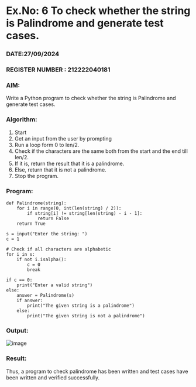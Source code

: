 # Ex.No: 6 To check whether the string is Palindrome and generate test cases.

### DATE:27/09/2024                                                                     
### REGISTER NUMBER : 212222040181
### AIM: 
Write a Python program to check whether the string is Palindrome and generate test cases. 
### Algorithm:
1. Start
2. Get an input from the user by prompting 
3. Run a loop form 0 to len/2.
4. Check if the characters are the same both from the start and the end till len/2. 
5. If it is, return the result that it is a palindrome.
6. Else, return that it is not a palindrome. 
7. Stop the program.
### Program:
```
def Palindrome(string):
    for i in range(0, int(len(string) / 2)):
        if string[i] != string[len(string) - i - 1]:
            return False
    return True

s = input("Enter the string: ")
c = 1

# Check if all characters are alphabetic
for i in s:
    if not i.isalpha():
        c = 0
        break  

if c == 0:
    print("Enter a valid string")
else:
    answer = Palindrome(s)
    if answer:
        print("The given string is a palindrome")
    else:
        print("The given string is not a palindrome")
```


### Output:

![image](https://github.com/user-attachments/assets/ff787aa8-2163-4796-b1d2-f61b47ffe037)

### Result:
Thus, a program to check palindrome has been written and test cases have been written and verified successfully.
